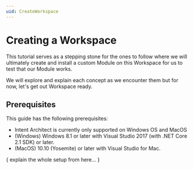 ```yaml
---
uid: CreateWorkspace
---
```

# Creating a Workspace

This tutorial serves as a stepping stone for the ones to follow where we will ultimately create and install a custom Module on this Workspace for us to test that our Module works.

We will explore and explain each concept as we encounter them but for now, let's get out Workspace ready.

## Prerequisites

This guide has the following prerequisites:
 - Intent Architect is currently only supported on Windows OS and MacOS
 - (Windows) Windows 8.1 or later with Visual Studio 2017 (with .NET Core 2.1 SDK) or later.
 - (MacOS) 10.10 (Yosemite) or later with Visual Studio for Mac.

{ explain the whole setup from here... }
